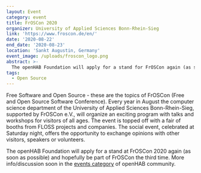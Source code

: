 ```yaml
---
layout: Event
category: event
title: FrOSCon 2020
organizer: University of Applied Sciences Bonn-Rhein-Sieg
link: 'https://www.froscon.de/en/'
date: '2020-08-22'
end_date: '2020-08-23'
location: 'Sankt Augustin, Germany'
event_image: /uploads/froscon_logo.png
abstract: >-
  The openHAB Foundation will apply for a stand for FrOSCon again (as soon as possible) and hopefully be part of FrOSCon the third time in row.
tags:
  - Open Source
---
```

Free Software and Open Source - these are the topics of FrOSCon (Free and Open Source Software Conference). Every year in August the computer science department of the University of Applied Sciences Bonn-Rhein-Sieg, supported by FrOSCon e.V., will organize an exciting program with talks and workshops for visitors of all ages. The event is topped off with a fair of booths from FLOSS projects and companies. The social event, celebrated at Saturday night, offers the opportunity to exchange opinions with other visitors, speakers or volunteers.

The openHAB Foundation will apply for a stand at FrOSCon 2020 again (as soon as possible) and hopefully be part of FrOSCon the third time.
More info/discussion soon in the [events category](https://community.openhab.org/c/organisation/events/38) of openHAB community.

<!-- more -->
